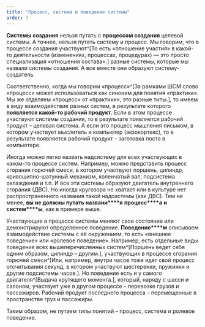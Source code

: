 ```yaml
---
title: "Процесс, система и поведение системы"
order: 7
---
```




**Системы создания** нельзя путать с **процессом создания** целевой системы. А точнее, нельзя путать систему и процесс. Мы говорим, что в процессе создания участвуют^[То есть «отношение участия» в какой-то деятельности (изменениях, процессах, процедурах) — это просто специализация «отношения состава».] разные системы, которые мы назвали системы создания. А все вместе они образуют систему-создатель.

Соответственно, когда мы говорим «процесс»^[За рамками ШСМ слово «процесс» может использоваться как синоним для понятия «практика». Мы же отделяем «процесс» от «практики», это разные типы.], то имеем в виду взаимодействие разных систем, в результате которого **появляется какой-то рабочий продукт**. Если в этом процессе участвуют системы создания, то в результате появляется рабочий продукт – целевая система. А если это процесс мышления письмом, в котором участвует мыслитель и компьютер (экзокортекс), то в результате появляется рабочий продукт – заготовка поста в компьютере.

Иногда можно легко назвать надсистему для всех участвующих в каком-то процессе систем. Например, можно представить процесс сгорания горючей смеси, в котором участвуют поршень, цилиндр, кривошипно-шатунный механизм, коленчатый вал, подсистема охлаждения и т.п. И все эти системы образуют двигатель внутреннего сгорания (ДВС). Но иногда кругозора не хватает или в культуре нет распространенного названия такой надсистемы (как ДВС). Тем не менее, **вы не должны путать названи****я** **процесс****а** **и систем****ы**, как в примере выше.

Участвующие в процессе системы меняют свое состояние или демонстрируют определенное поведение. **Поведение****м** описываем взаимодействие системы с её окружением, то есть «внешнее поведение» или «ролевое поведение». Например, есть отдельные виды поведения всех вышеперечисленных систем^[Поршень ведет себя одним образом, цилиндр – другим.], участвующих в процессе сгорания горючей смеси^[Или, например, внутри часов тоже идет свой процесс отсчитывания секунд, в котором участвуют шестеренки, пружинки и другие подсистемы часов.]. Но поведение есть и у самого двигателя^[Выдача крутящего момента.], который, наряду с шасси и салоном, участвует уже в другом процессе – перевозке грузов и пассажиров. Рабочий продукт последнего процесса – перемещенные в пространстве груз и пассажиры.

Таким образом, не путаем типы понятий – процесс, система и ролевое поведение.

